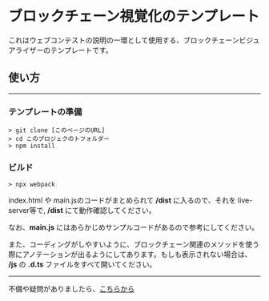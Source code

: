 # ブロックチェーン視覚化のテンプレート

これはウェブコンテストの説明の一環として使用する、ブロックチェーンビジュアライザーのテンプレートです。

## 使い方

----------

### テンプレートの準備
```
> git clone [このページのURL]
> cd このプロジェクのトフォルダー
> npm install 
```

### ビルド
```
> npx webpack
```

index.html や main.jsのコードがまとめられて **/dist** に入るので、それを live-server等で, **/dist** にて動作確認してください。

なお、**main.js** にはあらかじめサンプルコードがあるので参考にしてください。

また、コーディングがしやすいように、ブロックチェーン関連のメソッドを使う際にアノテーションが出るようにしてあります。もしも表示されない場合は、 **/js** の **.d.ts** ファイルをすべて開いてください。

----------

不備や疑問がありましたら、[こちらから](gatolifechannel@gmail.com)

